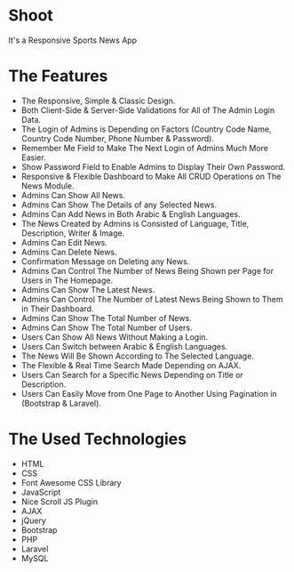 # Shoot
It's a Responsive Sports News App

# The Features
* The Responsive, Simple & Classic Design.
* Both Client-Side & Server-Side Validations for All of The Admin Login Data.
* The Login of Admins is Depending on Factors
(Country Code Name, Country Code Number, Phone Number & Password).
* Remember Me Field to Make The Next Login of Admins Much More Easier.
* Show Password Field to Enable Admins to Display Their Own Password.
* Responsive & Flexible Dashboard to Make All CRUD Operations on The News Module.
* Admins Can Show All News.
* Admins Can Show The Details of any Selected News.
* Admins Can Add News in Both Arabic & English Languages.
* The News Created by Admins is Consisted of Language, Title, Description, Writer & Image.
* Admins Can Edit News.
* Admins Can Delete News.
* Confirmation Message on Deleting any News.
* Admins Can Control The Number of News Being Shown per Page for Users in The Homepage.
* Admins Can Show The Latest News.
* Admins Can Control The Number of Latest News Being Shown to Them in Their Dashboard.
* Admins Can Show The Total Number of News.
* Admins Can Show The Total Number of Users.
* Users Can Show All News Without Making a Login.
* Users Can Switch between Arabic & English Languages.
* The News Will Be Shown According to The Selected Language.
* The Flexible & Real Time Search Made Depending on AJAX.
* Users Can Search for a Specific News Depending on Title or Description.
* Users Can Easily Move from One Page to Another Using Pagination in (Bootstrap & Laravel).

# The Used Technologies
* HTML
* CSS
* Font Awesome CSS Library
* JavaScript
* Nice Scroll JS Plugin
* AJAX
* jQuery
* Bootstrap
* PHP
* Laravel
* MySQL
